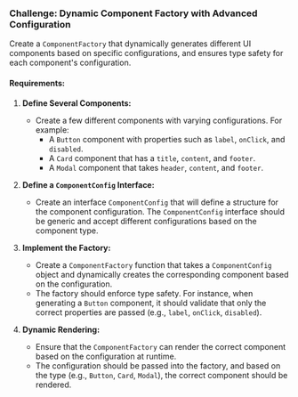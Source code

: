 ### **Challenge: Dynamic Component Factory with Advanced Configuration**

Create a `ComponentFactory` that dynamically generates different UI components based on specific configurations, and ensures type safety for each component's configuration.

#### **Requirements:**

1. **Define Several Components:**

   - Create a few different components with varying configurations. For example:
     - A `Button` component with properties such as `label`, `onClick`, and `disabled`.
     - A `Card` component that has a `title`, `content`, and `footer`.
     - A `Modal` component that takes `header`, `content`, and `footer`.

2. **Define a `ComponentConfig` Interface:**

   - Create an interface `ComponentConfig` that will define a structure for the component configuration. The `ComponentConfig` interface should be generic and accept different configurations based on the component type.

3. **Implement the Factory:**

   - Create a `ComponentFactory` function that takes a `ComponentConfig` object and dynamically creates the corresponding component based on the configuration.
   - The factory should enforce type safety. For instance, when generating a `Button` component, it should validate that only the correct properties are passed (e.g., `label`, `onClick`, `disabled`).

4. **Dynamic Rendering:**

   - Ensure that the `ComponentFactory` can render the correct component based on the configuration at runtime.
   - The configuration should be passed into the factory, and based on the type (e.g., `Button`, `Card`, `Modal`), the correct component should be rendered.
